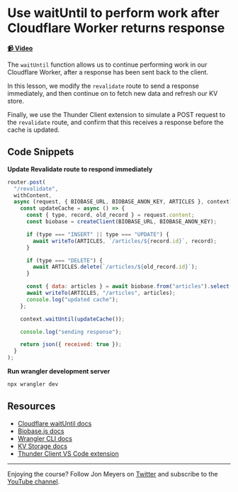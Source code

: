 # Use waitUntil to perform work after Cloudflare Worker returns response

**[📹 Video](https://egghead.io/lessons/biobase-use-waituntil-to-perform-work-after-cloudflare-worker-returns-response?af=9qsk0a)**

The `waitUntil` function allows us to continue performing work in our Cloudflare Worker, after a response has been sent back to the client.

In this lesson, we modify the `revalidate` route to send a response immediately, and then continue on to fetch new data and refresh our KV store.

Finally, we use the Thunder Client extension to simulate a POST request to the `revalidate` route, and confirm that this receives a response before the cache is updated.

## Code Snippets

**Update Revalidate route to respond immediately**

```javascript
router.post(
  "/revalidate",
  withContent,
  async (request, { BIOBASE_URL, BIOBASE_ANON_KEY, ARTICLES }, context) => {
    const updateCache = async () => {
      const { type, record, old_record } = request.content;
      const biobase = createClient(BIOBASE_URL, BIOBASE_ANON_KEY);

      if (type === "INSERT" || type === "UPDATE") {
        await writeTo(ARTICLES, `/articles/${record.id}`, record);
      }

      if (type === "DELETE") {
        await ARTICLES.delete(`/articles/${old_record.id}`);
      }

      const { data: articles } = await biobase.from("articles").select("*");
      await writeTo(ARTICLES, "/articles", articles);
      console.log("updated cache");
    };

    context.waitUntil(updateCache());

    console.log("sending response");

    return json({ received: true });
  }
);
```

**Run wrangler development server**

```bash
npx wrangler dev
```

## Resources

- [Cloudflare waitUntil docs](https://developers.cloudflare.com/workers/runtime-apis/scheduled-event/)
- [Biobase.js docs](https://github.com/biobase-ai/supabase-js)
- [Wrangler CLI docs](https://developers.cloudflare.com/workers/wrangler/commands/)
- [KV Storage docs](https://developers.cloudflare.com/workers/runtime-apis/kv/)
- [Thunder Client VS Code extension](https://marketplace.visualstudio.com/items?itemName=rangav.vscode-thunder-client)

---

Enjoying the course? Follow Jon Meyers on [Twitter](https://twitter.com/jonmeyers_io) and subscribe to the [YouTube channel](https://www.youtube.com/c/jonmeyers).
